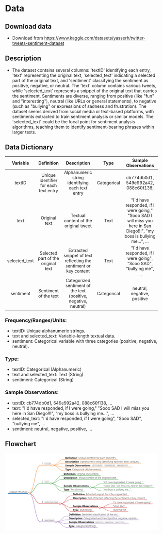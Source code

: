 # Data
## Download data
- Download from https://www.kaggle.com/datasets/yasserh/twitter-tweets-sentiment-dataset
## Description
- The dataset contains several columns: 'textID' identifying each entry, 'text' representing the original text, 'selected_text' indicating a selected part of the original text, and 'sentiment' classifying the sentiment as positive, negative, or neutral. The 'text' column contains various tweets, while 'selected_text' represents a snippet of the original text that carries the sentiment. Sentiments are diverse, ranging from positive (like "fun" and "interesting"), neutral (like URLs or general statements), to negative (such as "bullying" or expressions of sadness and frustration). The dataset seems derived from social media or text-based platforms, with sentiments extracted to train sentiment analysis or similar models. The 'selected_text' could be the focal point for sentiment analysis algorithms, teaching them to identify sentiment-bearing phrases within larger texts.
## Data Dictionary
|  **Variable** 	|             **Definition**            	|                          **Description**                          	|   **Type**  	|                                                  **Sample Observations**                                                 	|
|:-------------:	|:-------------------------------------:	|:-----------------------------------------------------------------:	|:-----------:	|:------------------------------------------------------------------------------------------------------------------------:	|
|     textID    	| Unique identifier for each text entry 	|          Alphanumeric string identifying each text entry          	| Categorical 	|                                            cb774db0d1, 549e992a42, 088c60f138,                                           	|
|      text     	|             Original text             	|               Textual content of the original tweet               	|     Text    	| "I`d have responded, if I were going," "Sooo SAD I will miss you here in San Diego!!!", "my boss is bullying me...", ... 	|
| selected_text 	|   Selected part of the original text  	| Extracted snippet of text reflecting the sentiment or key content 	|     Text    	|                           "I`d have responded, if I were going", "Sooo SAD", "bullying me", ...                          	|
|   sentiment   	|         Sentiment of the text         	|  Categorized sentiment of the text (positive, negative, neutral)  	| Categorical 	|                                                neutral, negative, positive                                               	|
### Frequency/Ranges/Units:

- textID: Unique alphanumeric strings.
- text and selected_text: Variable-length textual data.
- sentiment: Categorical variable with three categories (positive, negative, neutral).
### Type:
- textID: Categorical (Alphanumeric)
- text and selected_text: Text (String)
- sentiment: Categorical (String)
### Sample Observations:
- textID: cb774db0d1, 549e992a42, 088c60f138, ...
- text: "I`d have responded, if I were going," "Sooo SAD I will miss you here in San Diego!!!", "my boss is bullying me...", ...
- selected_text: "I`d have responded, if I were going", "Sooo SAD", "bullying me", ...
- sentiment: neutral, negative, positive, ...
## Flowchart
![](1.png)
